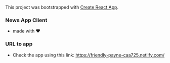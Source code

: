 This project was bootstrapped with [Create React App](https://github.com/facebook/create-react-app).

### News App Client

- made with ❤ 

### URL to app
 
 - Check the app using this link: https://friendly-payne-caa725.netlify.com/
 
